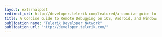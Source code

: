 ```yaml
---
layout: externalpost
redirect_url: http://developer.telerik.com/featured/a-concise-guide-to-remote-debugging-on-ios-android-and-windows-phone/
title: A Concise Guide to Remote Debugging on iOS, Android, and Windows Phone
publication_name: "Telerik Developer Network"
publication_url: "http://developer.telerik.com/"
---
```


